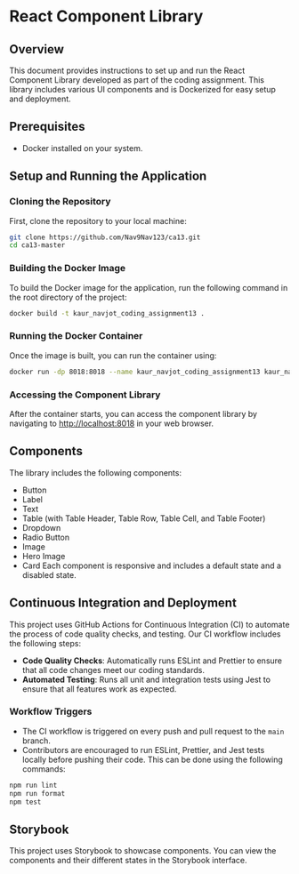 # React Component Library

## Overview

This document provides instructions to set up and run the React Component Library developed as part of the coding assignment. This library includes various UI components and is Dockerized for easy setup and deployment.

## Prerequisites

- Docker installed on your system.

## Setup and Running the Application

### Cloning the Repository

First, clone the repository to your local machine:

```bash
git clone https://github.com/Nav9Nav123/ca13.git
cd ca13-master
```

### Building the Docker Image

To build the Docker image for the application, run the following command in the root directory of the project:

```bash
docker build -t kaur_navjot_coding_assignment13 .
```

### Running the Docker Container

Once the image is built, you can run the container using:

```bash
docker run -dp 8018:8018 --name kaur_navjot_coding_assignment13 kaur_navjot_coding_assignment13

```

### Accessing the Component Library

After the container starts, you can access the component library by navigating to [http://localhost:8018](http://localhost:8018)
in your web browser.

## Components

The library includes the following components:

- Button
- Label
- Text
- Table (with Table Header, Table Row, Table Cell, and Table Footer)
- Dropdown
- Radio Button
- Image
- Hero Image
- Card
  Each component is responsive and includes a default state and a disabled state.

## Continuous Integration and Deployment

This project uses GitHub Actions for Continuous Integration (CI) to automate the process of code quality checks, and testing. Our CI workflow includes the following steps:

- **Code Quality Checks**: Automatically runs ESLint and Prettier to ensure that all code changes meet our coding standards.
- **Automated Testing**: Runs all unit and integration tests using Jest to ensure that all features work as expected.


### Workflow Triggers

- The CI workflow is triggered on every push and pull request to the `main` branch.
- Contributors are encouraged to run ESLint, Prettier, and Jest tests locally before pushing their code. This can be done using the following commands:

```bash
npm run lint
npm run format
npm test
```

## Storybook

This project uses Storybook to showcase components. You can view the components and their different states in the Storybook interface.
